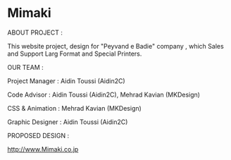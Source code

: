 Mimaki
======

ABOUT PROJECT :

This website project, design for "Peyvand e Badie" company , which Sales and Support Larg Format and Special Printers.

OUR TEAM :

Project Manager : Aidin Toussi (Aidin2C)

Code Advisor : Aidin Toussi (Aidin2C), Mehrad Kavian (MKDesign)

CSS & Animation : Mehrad Kavian (MKDesign)

Graphic Designer : Aidin Toussi (Aidin2C)

PROPOSED DESIGN :

http://www.Mimaki.co.jp
